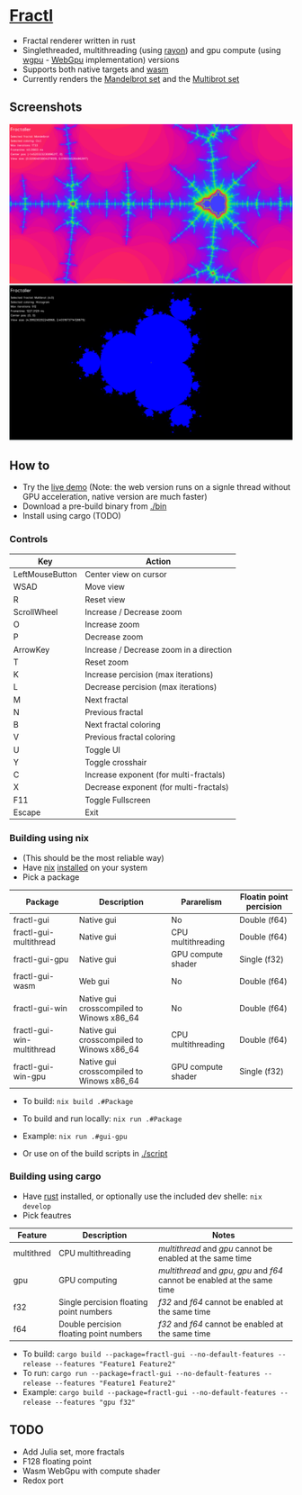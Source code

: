 # [Fractl](https://shapur1234.github.io/Fractl/)

- Fractal renderer written in rust
- Singlethreaded, multithreading (using [rayon](https://github.com/rayon-rs/rayon)) and gpu compute (using [wgpu](https://github.com/gfx-rs/wgpu) - [WebGpu](https://developer.mozilla.org/en-US/docs/Web/API/WebGPU_API) implementation) versions
- Supports both native targets and [wasm](https://en.wikipedia.org/wiki/WebAssembly)
- Currently renders the [Mandelbrot set](https://en.wikipedia.org/wiki/Mandelbrot_set) and the [Multibrot set](https://en.wikipedia.org/wiki/Multibrot_set)

## Screenshots

![Mandelbrot](./screenshot/mandelbrot.png)
![Multibrot](./screenshot/multibrot.png)

## How to

- Try the [live demo](https://shapur1234.github.io/Fractl/) (Note: the web version runs on a signle thread without GPU acceleration, native version are much faster)
- Download a pre-build binary from [./bin](./bin)
- Install using cargo (TODO)

### Controls

| Key             | Action                                  |
| --------------- | --------------------------------------- |
| LeftMouseButton | Center view on cursor                   |
| WSAD            | Move view                               |
| R               | Reset view                              |
| ScrollWheel     | Increase / Decrease zoom                |
| O               | Increase zoom                           |
| P               | Decrease zoom                           |
| ArrowKey        | Increase / Decrease zoom in a direction |
| T               | Reset zoom                              |
| K               | Increase percision (max iterations)     |
| L               | Decrease percision (max iterations)     |
| M               | Next fractal                            |
| N               | Previous fractal                        |
| B               | Next fractal coloring                   |
| V               | Previous fractal coloring               |
| U               | Toggle UI                               |
| Y               | Toggle crosshair                        |
| C               | Increase exponent (for multi-fractals)  |
| X               | Decrease exponent (for multi-fractals)  |
| F11             | Toggle Fullscreen                       |
| Escape          | Exit                                    |

### Building using nix

- (This should be the most reliable way)
- Have [nix](https://nixos.org/) [installed](https://nix.dev/install-nix.html) on your system
- Pick a package

| Package                    | Description                               | Pararelism         | Floatin point percision |
| -------------------------- | ----------------------------------------- | ------------------ | ----------------------- |
| fractl-gui                 | Native gui                                | No                 | Double (f64)            |
| fractl-gui-multithread     | Native gui                                | CPU multithreading | Double (f64)            |
| fractl-gui-gpu             | Native gui                                | GPU compute shader | Single (f32)            |
| fractl-gui-wasm            | Web gui                                   | No                 | Double (f64)            |
| fractl-gui-win             | Native gui crosscompiled to Winows x86_64 | No                 | Double (f64)            |
| fractl-gui-win-multithread | Native gui crosscompiled to Winows x86_64 | CPU multithreading | Double (f64)            |
| fractl-gui-win-gpu         | Native gui crosscompiled to Winows x86_64 | GPU compute shader | Single (f32)            |

- To build: `nix build .#Package`
- To build and run locally: `nix run .#Package`
- Example: `nix run .#gui-gpu`

- Or use on of the build scripts in [./script](./script)

### Building using cargo

- Have [rust](https://www.rust-lang.org/tools/install) installed, or optionally use the included dev shelle: `nix develop`
- Pick feautres

| Feature    | Description                             | Notes                                                                       |
| ---------- | --------------------------------------- | --------------------------------------------------------------------------- |
| multithred | CPU multithreading                      | _multithread_ and _gpu_ cannot be enabled at the same time                  |
| gpu        | GPU computing                           | _multithread_ and _gpu_, _gpu_ and _f64_ cannot be enabled at the same time |
| f32        | Single percision floating point numbers | _f32_ and _f64_ cannot be enabled at the same time                          |
| f64        | Double percision floating point numbers | _f32_ and _f64_ cannot be enabled at the same time                          |

- To build: `cargo build --package=fractl-gui --no-default-features --release --features "Feature1 Feature2"`
- To run: `cargo run --package=fractl-gui --no-default-features --release --features "Feature1 Feature2"`
- Example: `cargo build --package=fractl-gui --no-default-features --release --features "gpu f32"`

## TODO

- Add Julia set, more fractals
- F128 floating point
- Wasm WebGpu with compute shader
- Redox port
